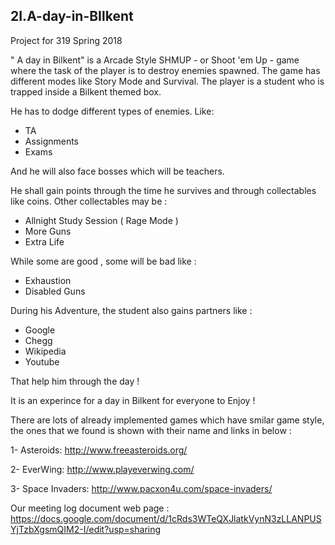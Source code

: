 ## 2I.A-day-in-BIlkent
Project for 319 Spring 2018

" A day in Bilkent" is a Arcade Style SHMUP - or Shoot 'em Up - game where the task of the player is to destroy enemies spawned. The game has different modes like Story Mode and Survival. The player is a student who is trapped inside a Bilkent themed box.

He has to dodge different types of enemies. Like:

* TA
* Assignments
* Exams

And he will also face bosses which will be teachers.

He shall gain points through the time he survives and through collectables like coins. Other collectables may be :

* Allnight Study Session ( Rage Mode )
* More Guns
* Extra Life

While some are good , some will be bad like :

* Exhaustion
* Disabled Guns

During his Adventure, the student also gains partners like :

* Google
* Chegg
* Wikipedia
* Youtube

That help him through the day !

It is an experince for a day in Bilkent for everyone to Enjoy !

There are lots of already implemented games which have smilar game style, the ones that we found is shown with their name and links in below :

1- Asteroids: http://www.freeasteroids.org/

2- EverWing: http://www.playeverwing.com/

3- Space Invaders: http://www.pacxon4u.com/space-invaders/

Our meeting log document web page : https://docs.google.com/document/d/1cRds3WTeQXJlatkVynN3zLLANPUSYjTzbXgsmQIM2-I/edit?usp=sharing

